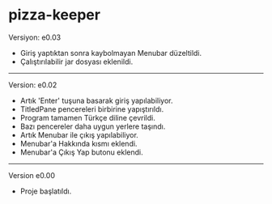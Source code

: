 # pizza-keeper

Versiyon: e0.03

- Giriş yaptıktan sonra kaybolmayan Menubar düzeltildi.
- Çalıştırılabilir jar dosyası eklenildi.
<hr>
Version: e0.02

- Artık 'Enter' tuşuna basarak giriş yapılabiliyor.
- TitledPane pencereleri birbirine yapıştırıldı.
- Program tamamen Türkçe diline çevrildi.
- Bazı pencereler daha uygun yerlere taşındı.
- Artık Menubar ile çıkış yapılabiliyor.
- Menubar'a Hakkında kısmı eklendi.
- Menubar'a Çıkış Yap butonu eklendi.
<hr>
Version e0.00

- Proje başlatıldı.
